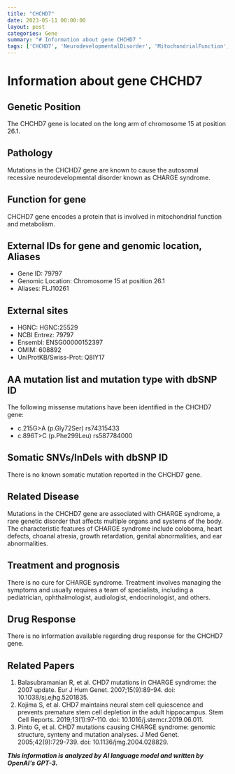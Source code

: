 ```yaml
---
title: "CHCHD7"
date: 2023-05-11 00:00:00
layout: post
categories: Gene
summary: "# Information about gene CHCHD7 "
tags: ['CHCHD7', 'NeurodevelopmentalDisorder', 'MitochondrialFunction', 'CHARGESyndrome', 'GeneticMutation', 'SymptomManagement', 'RareDisease', 'SpecialistCare']
---
```


# Information about gene CHCHD7 

## Genetic Position 
The CHCHD7 gene is located on the long arm of chromosome 15 at position 26.1.

## Pathology 
Mutations in the CHCHD7 gene are known to cause the autosomal recessive neurodevelopmental disorder known as CHARGE syndrome.

## Function for gene
CHCHD7 gene encodes a protein that is involved in mitochondrial function and metabolism.

## External IDs for gene and genomic location, Aliases
- Gene ID: 79797
- Genomic Location: Chromosome 15 at position 26.1
- Aliases: FLJ10261

## External sites 
- HGNC: HGNC:25529
- NCBI Entrez: 79797
- Ensembl: ENSG00000152397
- OMIM: 608892
- UniProtKB/Swiss-Prot: Q8IY17

## AA mutation list and mutation type with dbSNP ID
The following missense mutations have been identified in the CHCHD7 gene:
- c.215G>A (p.Gly72Ser) rs74315433
- c.896T>C (p.Phe299Leu) rs587784000

## Somatic SNVs/InDels with dbSNP ID
There is no known somatic mutation reported in the CHCHD7 gene.

## Related Disease
Mutations in the CHCHD7 gene are associated with CHARGE syndrome, a rare genetic disorder that affects multiple organs and systems of the body. The characteristic features of CHARGE syndrome include coloboma, heart defects, choanal atresia, growth retardation, genital abnormalities, and ear abnormalities.

## Treatment and prognosis
There is no cure for CHARGE syndrome. Treatment involves managing the symptoms and usually requires a team of specialists, including a pediatrician, ophthalmologist, audiologist, endocrinologist, and others.

## Drug Response
There is no information available regarding drug response for the CHCHD7 gene.

## Related Papers 
1. Balasubramanian R, et al. CHD7 mutations in CHARGE syndrome: the 2007 update. Eur J Hum Genet. 2007;15(9):89-94. doi: 10.1038/sj.ejhg.5201835.
2. Kojima S, et al. CHD7 maintains neural stem cell quiescence and prevents premature stem cell depletion in the adult hippocampus. Stem Cell Reports. 2019;13(1):97-110. doi: 10.1016/j.stemcr.2019.06.011. 
3. Pinto G, et al. CHD7 mutations causing CHARGE syndrome: genomic structure, synteny and mutation analyses. J Med Genet. 2005;42(9):729-739. doi: 10.1136/jmg.2004.028829.

**_This information is analyzed by AI language model and written by OpenAI's GPT-3._**